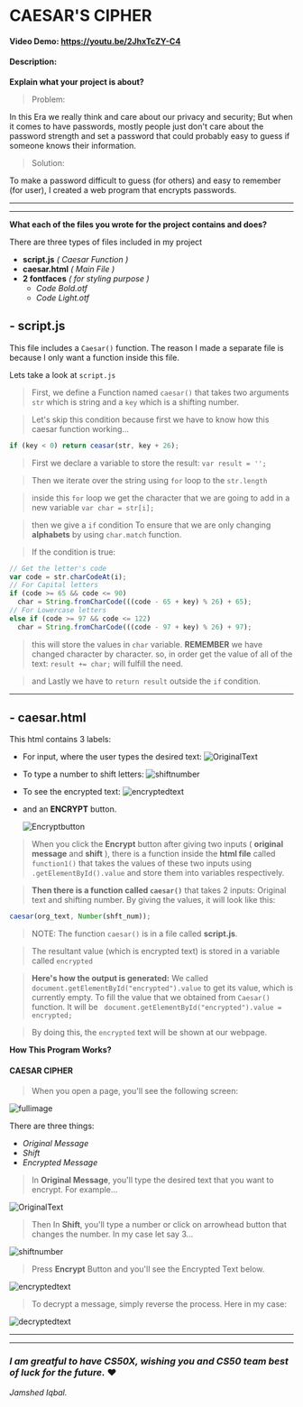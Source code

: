 # CAESAR'S CIPHER

#### Video Demo: <https://youtu.be/2JhxTcZY-C4>

#### Description:

**Explain what your project is about?**

> Problem:

In this Era we really think and care about our privacy and security; But when it comes to have passwords, mostly people just don't care about the password strength and set a password that could probably easy to guess if someone knows their information.

> Solution:

To make a password difficult to guess (for others) and easy to remember (for user), I created a web program that encrypts passwords.

---

---

**What each of the files you wrote for the project contains and does?**

There are three types of files included in my project

- **script.js** _( Caesar Function )_
- **caesar.html** _( Main File )_
- **2 fontfaces** _( for styling purpose )_
  - _Code Bold.otf_
  - _Code Light.otf_

## - **script.js**

This file includes a `Caesar()` function. The reason I made a separate file is because I only want a function inside this file.

Lets take a look at `script.js`

> First, we define a Function named `caesar()` that takes two arguments `str` which is string and a `key` which is a shifting number.

> Let's skip this condition because first we have to know how this caesar function working...

```javascript
if (key < 0) return ceasar(str, key + 26);
```

> First we declare a variable to store the result: `var result = ''; `

> Then we iterate over the string using `for` loop to the `str.length`

> inside this `for` loop we get the character that we are going to add in a new variable
> `var char = str[i];`

> then we give a `if` condition To ensure that we are only changing **alphabets** by using `char.match` function.

> If the condition is true:

```javascript
// Get the letter's code
var code = str.charCodeAt(i);
// For Capital letters
if (code >= 65 && code <= 90)
  char = String.fromCharCode(((code - 65 + key) % 26) + 65);
// For Lowercase letters
else if (code >= 97 && code <= 122)
  char = String.fromCharCode(((code - 97 + key) % 26) + 97);
```

> this will store the values in `char` variable. **REMEMBER** we have changed character by character. so, in order get the value of all of the text: `result += char;` will fulfill the need.

> and Lastly we have to `return result` outside the `if` condition.

---

## - **caesar.html**

This html contains 3 labels:

- For input, where the user types the desired text:
  ![OriginalText](images/textfull.png)

- To type a number to shift letters:
  ![shiftnumber](images/shiftpositive.png)

- To see the encrypted text:
  ![encryptedtext](images/enctext.png)

- and an **ENCRYPT** button.

  ![Encryptbutton](images/pressencrypt.png)

> When you click the **Encrypt** button after giving two inputs ( **original message** and **shift** ), there is a function inside the **html file** called `function1()` that takes the values of these two inputs using `.getElementById().value` and store them into variables respectively.

> **Then there is a function called `caesar()`** that takes 2 inputs: Original text and shifting number. By giving the values, it will look like this:

```javascript
caesar(org_text, Number(shft_num));
```

> NOTE: The function `caesar()` is in a file called **script.js**.

> The resultant value (which is encrypted text) is stored in a variable called `encrypted`

> **Here's how the output is generated:**
> We called `document.getElementById("encrypted").value` to get its value, which is currently empty. To fill the value that we obtained from `Caesar()` function. It will be ` document.getElementById("encrypted").value = encrypted;`

> By doing this, the `encrypted` text will be shown at our webpage.

**How This Program Works?**

#### **CAESAR CIPHER**

> When you open a page, you'll see the following screen:

![fullimage](images/fullimage.png)

There are three things:

- _Original Message_
- _Shift_
- _Encrypted Message_

> In **Original Message**, you'll type the desired text that you want to encrypt. For example...

![OriginalText](images/textfull.png)

> Then In **Shift**, you'll type a number or click on arrowhead button that changes the number. In my case let say 3...

![shiftnumber](images/shiftpositive.png)

> Press **Encrypt** Button and you'll see the Encrypted Text below.

![encryptedtext](images/resultpositive.png)

> To decrypt a message, simply reverse the process. Here in my case:

![decryptedtext](images/resultnegative.png)

---

---

### _I am greatful to have CS50X, wishing you and CS50 team best of luck for the future._ ❤

_Jamshed Iqbal._
